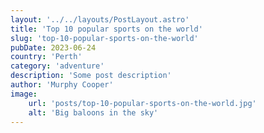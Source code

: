 ```yaml
---
layout: '../../layouts/PostLayout.astro'
title: 'Top 10 popular sports on the world'
slug: 'top-10-popular-sports-on-the-world'
pubDate: 2023-06-24
country: 'Perth'
category: 'adventure'
description: 'Some post description'
author: 'Murphy Cooper'
image:
    url: 'posts/top-10-popular-sports-on-the-world.jpg'
    alt: 'Big baloons in the sky'
---
```

